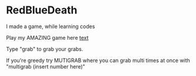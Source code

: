 # RedBlueDeath
I made a game, while learning codes

Play my AMAZING game here [text](http://sazagithub.github.io/RedBlueDeath)

Type "grab" to grab your grabs.

If you're greedy try MUTIGRAB where you can grab multi times at once with "multigrab (insert number here)"
